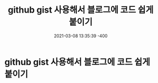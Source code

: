 ﻿---
title: "github gist 사용해서 블로그에 코드 쉽게 붙이기"
date: 2021-03-08 13:35:39 -400
categories: blog
tags: github blog
---

# github gist 사용해서 블로그에 코드 쉽게 붙이기

<script src="https://gist.github.com/gongboo/53ee0fbbe7892cc5121d24d3e6f5b412.js"></script>


